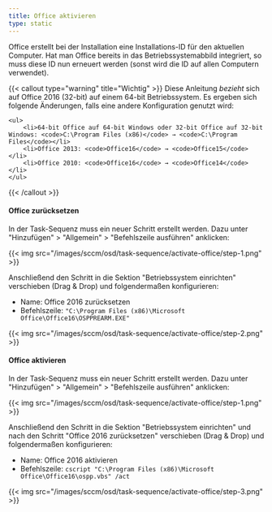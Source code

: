 ```yaml
---
title: Office aktivieren
type: static
---
```


Office erstellt bei der Installation eine Installations-ID für den aktuellen Computer. Hat man Office bereits in das Betriebssystemabbild integriert, so muss diese ID nun erneuert werden (sonst wird die ID auf allen Computern verwendet).

<!--more-->

{{< callout type="warning" title="Wichtig" >}}
    Diese Anleitung *bezieht* sich auf Office 2016 (32-bit) auf einem 64-bit Betriebssystem. Es ergeben sich folgende Änderungen, falls eine andere Konfiguration genutzt wird:

    <ul>
        <li>64-bit Office auf 64-bit Windows oder 32-bit Office auf 32-bit Windows: <code>C:\Program Files (x86)</code> → <code>C:\Program Files</code></li>
        <li>Office 2013: <code>Office16</code> → <code>Office15</code></li>
        <li>Office 2010: <code>Office16</code> → <code>Office14</code></li>
    </ul>
{{< /callout >}}

#### Office zurücksetzen

In der Task-Sequenz muss ein neuer Schritt erstellt werden. Dazu unter "Hinzufügen" > "Allgemein" > "Befehlszeile ausführen" anklicken:

{{< img src="/images/sccm/osd/task-sequence/activate-office/step-1.png" >}}

Anschließend den Schritt in die Sektion "Betriebssystem einrichten" verschieben (Drag & Drop) und folgendermaßen konfigurieren:

* Name: Office 2016 zurücksetzen
* Befehlszeile: `"C:\Program Files (x86)\Microsoft Office\Office16\OSPPREARM.EXE"`

{{< img src="/images/sccm/osd/task-sequence/activate-office/step-2.png" >}}

#### Office aktivieren

In der Task-Sequenz muss ein neuer Schritt erstellt werden. Dazu unter "Hinzufügen" > "Allgemein" > "Befehlszeile ausführen" anklicken:

{{< img src="/images/sccm/osd/task-sequence/activate-office/step-1.png" >}}

Anschließend den Schritt in die Sektion "Betriebssystem einrichten" und nach den Schritt "Office 2016 zurücksetzen" verschieben (Drag & Drop) und folgendermaßen konfigurieren:

* Name: Office 2016 aktivieren
* Befehlszeile: `cscript "C:\Program Files (x86)\Microsoft Office\Office16\ospp.vbs" /act`

{{< img src="/images/sccm/osd/task-sequence/activate-office/step-3.png" >}}

